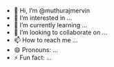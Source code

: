 - 👋 Hi, I’m @muthurajmervin
- 👀 I’m interested in ...
- 🌱 I’m currently learning ...
- 💞️ I’m looking to collaborate on ...
- 📫 How to reach me ...
- 😄 Pronouns: ...
- ⚡ Fun fact: ...

<!---
muthurajmervin/muthurajmervin is a ✨ special ✨ repository because its `README.md` (this file) appears on your GitHub profile.
You can click the Preview link to take a look at your changes.
--->

